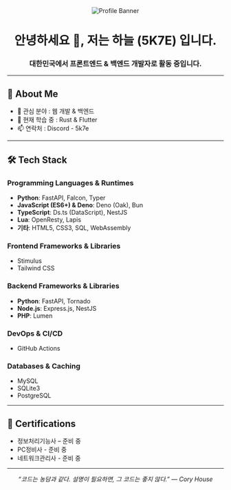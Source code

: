 <div align="center">
  <img src="https://cdn.domi.kr/4LLjhDOi64Xb2jKqP4xwTFDLHsHBOx.png" alt="Profile Banner" />
</div>

<h1 align="center">안녕하세요 👋, 저는 하늘 (5K7E) 입니다.</h1>
<h3 align="center">대한민국에서 프론트엔드 & 백엔드 개발자로 활동 중입니다.</h3>

---

## 🚀 About Me
- 🎯 관심 분야 : 웹 개발 & 백엔드
- 🌱 현재 학습 중 : Rust & Flutter
- 📫 연락처 : Discord - 5k7e

---

## 🛠 Tech Stack

### Programming Languages & Runtimes
- **Python**: FastAPI, Falcon, Typer
- **JavaScript (ES6+) & Deno**: Deno (Oak), Bun
- **TypeScript**: Ds.ts (DataScript), NestJS
- **Lua**: OpenResty, Lapis
- **기타**: HTML5, CSS3, SQL, WebAssembly

### Frontend Frameworks & Libraries
- Stimulus
- Tailwind CSS

### Backend Frameworks & Libraries
- **Python**: FastAPI, Tornado
- **Node.js**: Express.js, NestJS
- **PHP**: Lumen

### DevOps & CI/CD
- GitHub Actions

### Databases & Caching
- MySQL
- SQLite3
- PostgreSQL

---

## 📜 Certifications
- 정보처리기능사 – 준비 중
- PC정비사 - 준비 중
- 네트워크관리사 - 준비 중

---

<p align="center"><em>“코드는 농담과 같다. 설명이 필요하면, 그 코드는 좋지 않다.” — Cory House</em></p>
